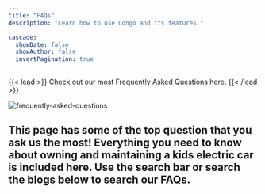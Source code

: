 ```yaml
---
title: "FAQs"
description: "Learn how to use Congo and its features."

cascade:
  showDate: false
  showAuthor: false
  invertPagination: true
---
```


{{< lead >}}
Check out our most Frequently Asked Questions here.
{{< /lead >}}

![frequently-asked-questions](img/faqs)

This page has some of the top question that you ask us the most!  Everything you need to know about owning and maintaining a kids electric car is included here.  Use the search bar or search the blogs below to search our FAQs.
---
